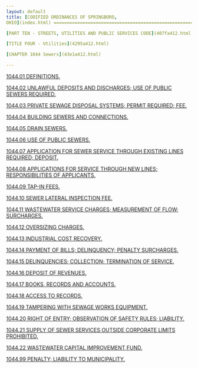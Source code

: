 ```yaml
---
layout: default 
title: [CODIFIED ORDINANCES OF SPRINGBORO,
OHIO](index.html) =====================================================

[PART TEN - STREETS, UTILITIES AND PUBLIC SERVICES CODE](407fa412.html)

[TITLE FOUR - Utilities](4295a412.html)

[CHAPTER 1044 Sewers](43e1a412.html)

---
```


[1044.01 DEFINITIONS.](4402a412.html)

[1044.02 UNLAWFUL DEPOSITS AND DISCHARGES; USE OF PUBLIC SEWERS
REQUIRED.](443da412.html)

[1044.03 PRIVATE SEWAGE DISPOSAL SYSTEMS; PERMIT REQUIRED;
FEE.](4446a412.html)

[1044.04 BUILDING SEWERS AND CONNECTIONS.](4458a412.html)

[1044.05 DRAIN SEWERS.](4473a412.html)

[1044.06 USE OF PUBLIC SEWERS.](4478a412.html)

[1044.07 APPLICATION FOR SEWER SERVICE THROUGH EXISTING LINES REQUIRED;
DEPOSIT.](44afa412.html)

[1044.08 APPLICATIONS FOR SERVICE THROUGH NEW LINES; RESPONSIBILITIES OF
APPLICANTS.](44b9a412.html)

[1044.09 TAP-IN FEES.](44bea412.html)

[1044.10 SEWER LATERAL INSPECTION FEE.](44c7a412.html)

[1044.11 WASTEWATER SERVICE CHARGES; MEASUREMENT OF FLOW;
SURCHARGES.](44cba412.html)

[1044.12 OVERSIZING CHARGES.](44efa412.html)

[1044.13 INDUSTRIAL COST RECOVERY.](44f7a412.html)

[1044.14 PAYMENT OF BILLS; DELINQUENCY; PENALTY
SURCHARGES.](4524a412.html)

[1044.15 DELINQUENCIES; COLLECTION; TERMINATION OF
SERVICE.](452ea412.html)

[1044.16 DEPOSIT OF REVENUES.](4531a412.html)

[1044.17 BOOKS, RECORDS AND ACCOUNTS.](4535a412.html)

[1044.18 ACCESS TO RECORDS.](4539a412.html)

[1044.19 TAMPERING WITH SEWAGE WORKS EQUIPMENT.](453ca412.html)

[1044.20 RIGHT OF ENTRY; OBSERVATION OF SAFETY RULES;
LIABILITY.](4540a412.html)

[1044.21 SUPPLY OF SEWER SERVICES OUTSIDE CORPORATE LIMITS
PROHIBITED.](4548a412.html)

[1044.22 WASTEWATER CAPITAL IMPROVEMENT FUND.](454ca412.html)

[1044.99 PENALTY; LIABILITY TO MUNICIPALITY.](4553a412.html)
